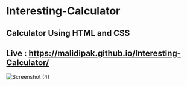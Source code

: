 # Interesting-Calculator
Calculator Using HTML and CSS
---
Live : https://malidipak.github.io/Interesting-Calculator/
---

![Screenshot (4)](https://user-images.githubusercontent.com/96681905/167477238-744ae02c-2d72-4463-a6d1-a6786c59c720.png)
